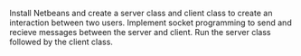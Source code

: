 Install Netbeans and create a server class and client class to create an interaction between two users.
Implement socket programming to send and recieve messages between the server and client.
Run the server class followed by the client class.
